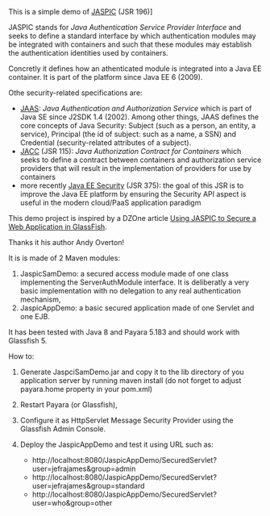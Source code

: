 This is a simple demo of [JASPIC](https://jcp.org/en/jsr/detail?id=196) (JSR 196)]

JASPIC stands for *Java Authentication Service Provider Interface* and seeks to define a standard interface 
by which authentication modules may be integrated with containers 
and such that these modules may establish the authentication identities used by containers.

Concretly it defines how an athenticated module is integrated into a Java EE container. 
It is part of the platform since Java EE 6 (2009).

Othe security-related specifications are:

* [JAAS](): *Java Authentication and Authorization Service* which is part of Java SE since J2SDK 1.4 (2002). 
Among other things, JAAS defines the core concepts of Java Security: Subject (such as a person, an entity, a service), Principal (the id of subject: such as a name, a SSN) and Credential (security-related attributes of a subject).
* [JACC](https://jcp.org/en/jsr/detail?id=115) (JSR 115): *Java Authorization Contract for Containers* which seeks 
to define a contract between containers and authorization service providers 
that will result in the implementation of providers for use by containers
* more recently [Java EE Security]() (JSR 375): the goal of this JSR is to improve the Java EE platform by ensuring the 
Security API aspect is useful in the modern cloud/PaaS application paradigm

This demo project is inspired by a DZOne article [Using JASPIC to Secure a Web Application in GlassFish](https://dzone.com/articles/using-jaspic-secure-web).

Thanks it his author Andy Overton!

It is is made of 2 Maven modules:

1. JaspicSamDemo: a secured access module made of one class implementing the ServerAuthModule interface. It is deliberatly a very basic implementation with no delegation to any real authentication mechanism,
1. JaspicAppDemo: a basic secured application made of one Servlet and one EJB.

It has been tested with Java 8 and Payara 5.183 and should work with Glassfish 5.

How to:

1. Generate JaspciSamDemo.jar and copy it to the lib directory of you application server by running maven install (do not forget to adjust payara.home property in your pom.xml)
1. Restart Payara (or Glassfish),
1. Configure it as HttpServlet Message Security Provider using the Glassfish Admin Console.
1. Deploy the JaspicAppDemo and test it using URL such as:

    * http://localhost:8080/JaspicAppDemo/SecuredServlet?user=jefrajames&group=admin
    * http://localhost:8080/JaspicAppDemo/SecuredServlet?user=jefrajames&group=standard
    * http://localhost:8080/JaspicAppDemo/SecuredServlet?user=who&group=other
